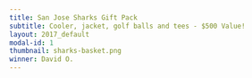```yaml
---
title: San Jose Sharks Gift Pack
subtitle: Cooler, jacket, golf balls and tees - $500 Value!
layout: 2017_default
modal-id: 1
thumbnail: sharks-basket.png
winner: David O.
---
```

